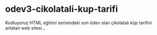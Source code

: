 # odev3-cikolatali-kup-tarifi
Kodluyoruz HTML eğitimi serisindeki son ödev olan çikolatalı küp tarifini anlatan web sitesi...

